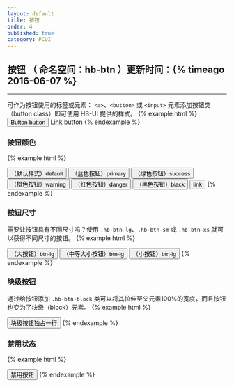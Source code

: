 ```yaml
---
layout: default
title: 按钮
order: 4
published: true
category: PCUI
---
```


## 按钮 <span class="text-small-title">（ 命名空间：hb-btn ）</span><span class="pull-right small">更新时间：{% timeago 2016-06-07 %}</span>
-------
可作为按钮使用的标签或元素： `<a>`、`<button>` 或 `<input>` 元素添加按钮类（button class）即可使用 HB-UI 提供的样式。
{% example html %}
<button class="hb-btn hb-btn-default" type="button">Button button</button>
<a class="hb-btn hb-btn-default" href="#" role="button">Link button</a>
{% endexample %}

### 按钮颜色

{% example html %}
<!-- html示例 -->
<button type="button" class="hb-btn hb-btn-default">（默认样式）default</button>
<button type="button" class="hb-btn hb-btn-primary">（蓝色按钮）primary</button>
<button type="button" class="hb-btn hb-btn-success">（绿色按钮）success</button>
<button type="button" class="hb-btn hb-btn-warning">（橙色按钮）warning</button>
<button type="button" class="hb-btn hb-btn-danger">（红色按钮）danger</button>
<button type="button" class="hb-btn hb-btn-black">（黑色按钮）black</button>
<button type="button" class="hb-btn hb-btn-link">link</button>
{% endexample %}

### 按钮尺寸
需要让按钮具有不同尺寸吗？使用 `.hb-btn-lg`、`.hb-btn-sm` 或 `.hb-btn-xs` 就可以获得不同尺寸的按钮。
{% example html %}
<!-- html示例 -->
<button type="button" class="hb-btn hb-btn-primary hb-btn-lg">（大按钮）btn-lg</button>
<button type="button" class="hb-btn hb-btn-primary hb-btn-sm">（中等大小按钮）btn-lg</button>
<button type="button" class="hb-btn hb-btn-primary hb-btn-xs">（小按钮）btn-lg</button>
{% endexample %}

### 块级按钮
通过给按钮添加 `.hb-btn-block` 类可以将其拉伸至父元素100%的宽度，而且按钮也变为了块级（block）元素。
{% example html %}
<!-- html示例 -->
<button type="button" class="hb-btn hb-btn-success hb-btn-block">块级按钮独占一行</button>
{% endexample %}

### 禁用状态
{% example html %}
<!-- html示例 -->
<button type="button" class="hb-btn hb-btn-success disabled">禁用按钮</button>
{% endexample %}
